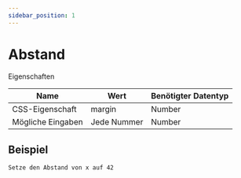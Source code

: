 ```yaml
---
sidebar_position: 1
---
```


# Abstand

Eigenschaften

| Name              | Wert              | Benötigter Datentyp   |
| ----              | ----              | --------------------- |
| CSS-Eigenschaft   | margin    | Number           |
| Mögliche Eingaben | Jede Nummer | Number           |

## Beispiel
```
Setze den Abstand von x auf 42
```
